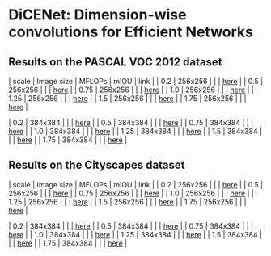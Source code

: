 # DiCENet: Dimension-wise convolutions for Efficient Networks

## Results on the PASCAL VOC 2012 dataset

| scale | Image size | MFLOPs | mIOU | link | 
|  0.2  | 256x256    |        |      | [here](/model/segmentation/model_zoo/dicenet/dicenet_s_0.2_pascal_256x256.pth) |
|  0.5  | 256x256    |        |      | [here](/model/segmentation/model_zoo/dicenet/dicenet_s_0.5_pascal_256x256.pth) |
|  0.75  | 256x256    |        |      | [here](/model/segmentation/model_zoo/dicenet/dicenet_s_0.75_pascal_256x256.pth) |
|  1.0  | 256x256    |        |      | [here](/model/segmentation/model_zoo/dicenet/dicenet_s_1.0_pascal_256x256.pth) |
|  1.25  | 256x256    |        |      | [here](/model/segmentation/model_zoo/dicenet/dicenet_s_1.25_pascal_256x256.pth) |
|  1.5  | 256x256    |        |      | [here](/model/segmentation/model_zoo/dicenet/dicenet_s_1.5_pascal_256x256.pth) |
|  1.75  | 256x256    |        |      | [here](/model/segmentation/model_zoo/dicenet/dicenet_s_1.75_pascal_256x256.pth) |


|  0.2  | 384x384    |        |      | [here](/model/segmentation/model_zoo/dicenet/dicenet_s_0.2_pascal_384x384.pth) |
|  0.5  | 384x384    |        |      | [here](/model/segmentation/model_zoo/dicenet/dicenet_s_0.5_pascal_384x384.pth) |
|  0.75  | 384x384    |        |      | [here](/model/segmentation/model_zoo/dicenet/dicenet_s_0.75_pascal_384x384.pth) |
|  1.0  | 384x384    |        |      | [here](/model/segmentation/model_zoo/dicenet/dicenet_s_1.0_pascal_384x384.pth) |
|  1.25  | 384x384    |        |      | [here](/model/segmentation/model_zoo/dicenet/dicenet_s_1.25_pascal_384x384.pth) |
|  1.5  | 384x384    |        |      | [here](/model/segmentation/model_zoo/dicenet/dicenet_s_1.5_pascal_384x384.pth) |
|  1.75  | 384x384    |        |      | [here](/model/segmentation/model_zoo/dicenet/dicenet_s_1.75_pascal_384x384.pth) |


## Results on the Cityscapes dataset

| scale | Image size | MFLOPs | mIOU | link | 
|  0.2  | 256x256    |        |      | [here](/model/segmentation/model_zoo/dicenet/dicenet_s_0.2_pascal_256x256.pth) |
|  0.5  | 256x256    |        |      | [here](/model/segmentation/model_zoo/dicenet/dicenet_s_0.5_pascal_256x256.pth) |
|  0.75  | 256x256    |        |      | [here](/model/segmentation/model_zoo/dicenet/dicenet_s_0.75_pascal_256x256.pth) |
|  1.0  | 256x256    |        |      | [here](/model/segmentation/model_zoo/dicenet/dicenet_s_1.0_pascal_256x256.pth) |
|  1.25  | 256x256    |        |      | [here](/model/segmentation/model_zoo/dicenet/dicenet_s_1.25_pascal_256x256.pth) |
|  1.5  | 256x256    |        |      | [here](/model/segmentation/model_zoo/dicenet/dicenet_s_1.5_pascal_256x256.pth) |
|  1.75  | 256x256    |        |      | [here](/model/segmentation/model_zoo/dicenet/dicenet_s_1.75_pascal_256x256.pth) |


|  0.2  | 384x384    |        |      | [here](/model/segmentation/model_zoo/dicenet/dicenet_s_0.2_pascal_384x384.pth) |
|  0.5  | 384x384    |        |      | [here](/model/segmentation/model_zoo/dicenet/dicenet_s_0.5_pascal_384x384.pth) |
|  0.75  | 384x384    |        |      | [here](/model/segmentation/model_zoo/dicenet/dicenet_s_0.75_pascal_384x384.pth) |
|  1.0  | 384x384    |        |      | [here](/model/segmentation/model_zoo/dicenet/dicenet_s_1.0_pascal_384x384.pth) |
|  1.25  | 384x384    |        |      | [here](/model/segmentation/model_zoo/dicenet/dicenet_s_1.25_pascal_384x384.pth) |
|  1.5  | 384x384    |        |      | [here](/model/segmentation/model_zoo/dicenet/dicenet_s_1.5_pascal_384x384.pth) |
|  1.75  | 384x384    |        |      | [here](/model/segmentation/model_zoo/dicenet/dicenet_s_1.75_pascal_384x384.pth) |